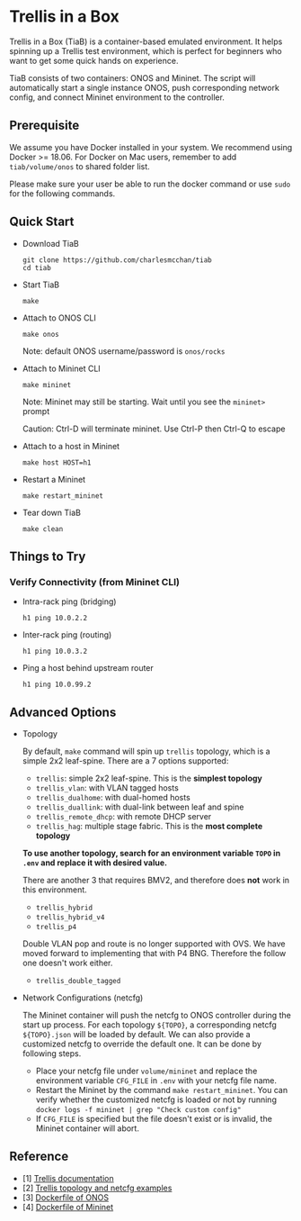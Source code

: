 # Trellis in a Box

Trellis in a Box (TiaB) is a container-based emulated environment.
It helps spinning up a Trellis test environment, which is perfect for beginners who want to get some quick hands on experience.

TiaB consists of two containers: ONOS and Mininet.
The script will automatically start a single instance ONOS, push corresponding network config, and connect Mininet environment to the controller.

## Prerequisite
We assume you have Docker installed in your system. We recommend using Docker >= 18.06.
For Docker on Mac users, remember to add `tiab/volume/onos` to shared folder list.

Please make sure your user be able to run the docker command or use `sudo` for the following commands.

## Quick Start

- Download TiaB
    ```
    git clone https://github.com/charlesmcchan/tiab
    cd tiab
    ```

- Start TiaB
    ```
    make
    ```

- Attach to ONOS CLI
    ```
    make onos
    ```
    Note: default ONOS username/password is `onos/rocks`

- Attach to Mininet CLI
    ```
    make mininet
    ```

    Note: Mininet may still be starting. Wait until you see the `mininet>` prompt

    Caution: Ctrl-D will terminate mininet. Use Ctrl-P then Ctrl-Q to escape

- Attach to a host in Mininet
    ```
    make host HOST=h1
    ```

- Restart a Mininet
    ```
    make restart_mininet
    ```

- Tear down TiaB
    ```
    make clean
    ```

## Things to Try

### Verify Connectivity (from Mininet CLI)

- Intra-rack ping (bridging)
    ```
    h1 ping 10.0.2.2
    ```

- Inter-rack ping (routing)
    ```
    h1 ping 10.0.3.2
    ```

- Ping a host behind upstream router
    ```
    h1 ping 10.0.99.2
    ```

## Advanced Options

- Topology

    By default, `make` command will spin up `trellis` topology, which is a simple 2x2 leaf-spine. There are a 7 options supported:
    - `trellis`: simple 2x2 leaf-spine. This is the **simplest topology**
    - `trellis_vlan`: with VLAN tagged hosts
    - `trellis_dualhome`: with dual-homed hosts
    - `trellis_duallink`: with dual-link between leaf and spine
    - `trellis_remote_dhcp`: with remote DHCP server
    - `trellis_hag`: multiple stage fabric. This is the **most complete topology**

    **To use another topology, search for an environment variable `TOPO` in `.env` and replace it with desired value.**

    There are another 3 that requires BMV2, and therefore does **not** work in this environment.
    - `trellis_hybrid`
    - `trellis_hybrid_v4`
    - `trellis_p4`

    Double VLAN pop and route is no longer supported with OVS. We have moved forward to implementing that with P4 BNG. Therefore the follow one doesn't work either.
    - `trellis_double_tagged`

- Network Configurations (netcfg)

    The Mininet container will push the netcfg to ONOS controller during the start up process.
    For each topology `${TOPO}`, a corresponding netcfg `${TOPO}.json` will be loaded by default.
    We can also provide a customized netcfg to override the default one. It can be done by following steps.

    - Place your netcfg file under `volume/mininet` and replace the environment variable `CFG_FILE` in `.env` with your netcfg file name.
    - Restart the Mininet by the command `make restart_mininet`. You can verify whether the customized netcfg is loaded or not by running `docker logs -f mininet | grep "Check custom config"`
    - If `CFG_FILE` is specified but the file doesn't exist or is invalid, the Mininet container will abort.

## Reference
- [1] [Trellis documentation](https://docs.trellisfabric.org)
- [2] [Trellis topology and netcfg examples](https://github.com/opennetworkinglab/routing/tree/master/trellis)
- [3] [Dockerfile of ONOS](https://github.com/opennetworkinglab/onos/blob/master/Dockerfile)
- [4] [Dockerfile of Mininet](http://github.com/opennetworkinglab/routing/tree/master/trellis/docker/Dockerfile)
